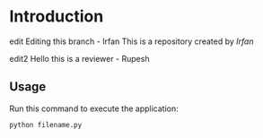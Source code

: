 # Introduction

edit Editing this branch - Irfan
This is a repository created by *Irfan*

edit2 Hello this is a reviewer - Rupesh
## Usage


Run this command to execute the application:


`python filename.py`
